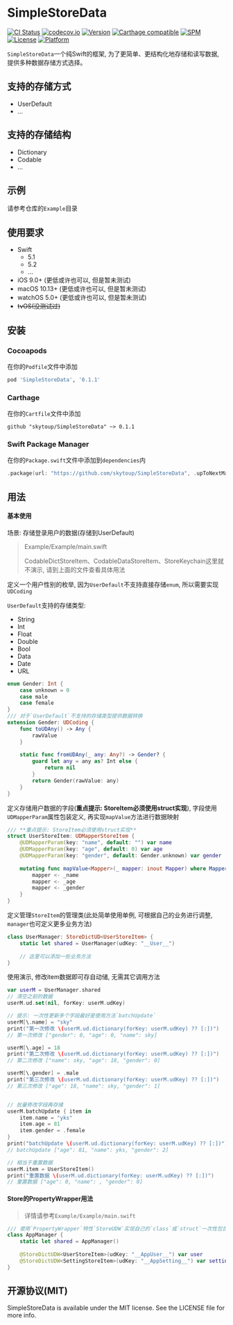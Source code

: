 # SimpleStoreData

[![CI Status](https://img.shields.io/travis/l/SimpleStoreData.svg?style=flat)](https://travis-ci.org/skytoup/SimpleStoreData)
[![codecov.io](https://codecov.io/github/skytoup/SimpleStoreData/coverage.svg?branch=master)](https://codecov.io/github/skytoup/SimpleStoreData?branch=master)
[![Version](https://img.shields.io/cocoapods/v/SimpleStoreData.svg?style=flat)](https://cocoapods.org/pods/SimpleStoreData)
[![Carthage compatible](https://img.shields.io/badge/Carthage-compatible-4BC51D.svg?style=flat)](https://github.com/Carthage/Carthage)
[![SPM](https://img.shields.io/badge/SPM-supported-DE5C43.svg?style=flat)](https://swift.org/package-manager/)
[![License](https://img.shields.io/cocoapods/l/SimpleStoreData.svg?style=flat)](https://cocoapods.org/pods/SimpleStoreData)
[![Platform](https://img.shields.io/cocoapods/p/SimpleStoreData.svg?style=flat)](https://cocoapods.org/pods/SimpleStoreData)

`SimpleStoreData`一个纯Swift的框架, 为了更简单、更结构化地存储和读写数据, 提供多种数据存储方式选择。

## 支持的存储方式
- UserDefault
- ...

## 支持的存储结构
- Dictionary
- Codable
- ...

## 示例

请参考仓库的`Example`目录

## 使用要求
- Swift
	- 5.1
	- 5.2
	- ...
- iOS 9.0+ (更低或许也可以, 但是暂未测试)
- macOS 10.13+ (更低或许也可以, 但是暂未测试)
- watchOS 5.0+ (更低或许也可以, 但是暂未测试)
- ~~tvOS(没测试过)~~

## 安装

### Cocoapods
在你的`Podfile`文件中添加

```ruby
pod 'SimpleStoreData', '0.1.1'
```

### Carthage
在你的`Cartfile`文件中添加

```
github "skytoup/SimpleStoreData" ~> 0.1.1
```

### Swift Package Manager
在你的`Package.swift`文件中添加到`dependencies`内

```swift
.package(url: "https://github.com/skytoup/SimpleStoreData", .upToNextMajor(from: "0.1.1"))
```


## 用法

#### 基本使用
场景: 存储登录用户的数据(存储到UserDefault)
> Example/Example/main.swift
> 
> CodableDictStoreItem、CodableDataStoreItem、StoreKeychain这里就不演示, 请到上面的文件查看具体用法

定义一个用户性别的枚举, 因为`UserDefault`不支持直接存储`enum`, 所以需要实现`UDCoding`

`UserDefault`支持的存储类型:

 - String
 - Int
 - Float
 - Double
 - Bool
 - Data
 - Date
 - URL

```Swift
enum Gender: Int {
    case unknown = 0
    case male
    case female
}
/// 对于`UserDefault`不支持的存储类型提供数据转换
extension Gender: UDCoding {
    func toUDAny() -> Any {
        rawValue
    }
    
    static func fromUDAny(_ any: Any?) -> Gender? {
        guard let any = any as? Int else {
            return nil
        }
        return Gender(rawValue: any)
    }
}
```

定义存储用户数据的字段(**重点提示: StoreItem必须使用struct实现**), 字段使用`UDMapperParam`属性包装定义, 再实现`mapValue`方法进行数据映射

```Swift
/// **重点提示: StoreItem必须使用struct实现**
struct UserStoreItem: UDMapperStoreItem {
    @UDMapperParam(key: "name", default: "") var name
    @UDMapperParam(key: "age", default: 0) var age
    @UDMapperParam(key: "gender", default: Gender.unknown) var gender
    
    mutating func mapValue<Mapper>(_ mapper: inout Mapper) where Mapper : DictMapper, UserStoreItem.Key == Mapper.Key, UserStoreItem.Value == Mapper.Value {
        mapper <- _name
        mapper <- _age
        mapper <- _gender
    }
}
```

定义管理`StoreItem`的管理类(此处简单使用单例, 可根据自己的业务进行调整, `manager`也可定义更多业务方法)

```Swift
class UserManager: StoreDictUD<UserStoreItem> {
    static let shared = UserManager(udKey: "__User__")
    
    // 这里可以添加一些业务方法
}
```

使用演示, 修改item数据即可存自动储, 无需其它调用方法

```Swift
var userM = UserManager.shared
// 清空之前的数据
userM.ud.set(nil, forKey: userM.udKey)

// 提示: 一次性更新多个字段最好是使用方法`batchUpdate`
userM[\.name] = "sky"
print("第一次修改 \(userM.ud.dictionary(forKey: userM.udKey) ?? [:])")
// 第一次修改 ["gender": 0, "age": 0, "name": sky]

userM[\.age] = 18
print("第二次修改 \(userM.ud.dictionary(forKey: userM.udKey) ?? [:])")
// 第二次修改 ["name": sky, "age": 18, "gender": 0]

userM[\.gender] = .male
print("第三次修改 \(userM.ud.dictionary(forKey: userM.udKey) ?? [:])")
// 第三次修改 ["age": 18, "name": sky, "gender": 1]


// 批量修改字段再存储
userM.batchUpdate { item in
    item.name = "yks"
    item.age = 81
    item.gender = .female
}
print("batchUpdate \(userM.ud.dictionary(forKey: userM.udKey) ?? [:])")
// batchUpdate ["age": 81, "name": yks, "gender": 2]

// 相当于重置数据
userM.item = UserStoreItem()
print("重置数据 \(userM.ud.dictionary(forKey: userM.udKey) ?? [:])")
// 重置数据 ["age": 0, "name": , "gender": 0]
```

#### Store的PropertyWrapper用法
> 详情请参考`Example/Example/main.swift`

```Swift
/// 使用`PropertyWrapper`特性`StoreUDW`实现自己的`class`或`struct`一次性包含多个`StoreItem`
class AppManager {
    static let shared = AppManager()
    
    @StoreDictUDW<UserStoreItem>(udKey: "__AppUser__") var user
    @StoreDictUDW<SettingStoreItem>(udKey: "__AppSetting__") var setting
}
```


## 开源协议(MIT)

SimpleStoreData is available under the MIT license. See the LICENSE file for more info.
